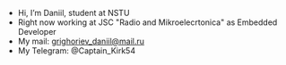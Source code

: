 - Hi, I’m Daniil, student at NSTU
- Right now working at JSC "Radio and Mikroelecrtonica" as Embedded Developer
- My mail: grighoriev_daniil@mail.ru
- My Telegram: @Captain_Kirk54

<!---
Danich27rus/Danich27rus is a ✨ special ✨ repository because its `README.md` (this file) appears on your GitHub profile.
You can click the Preview link to take a look at your changes.
--->
